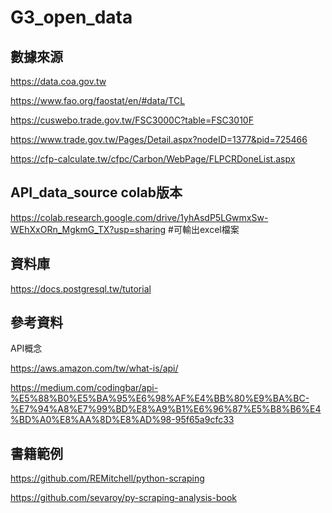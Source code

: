 # G3_open_data

## 數據來源
https://data.coa.gov.tw

https://www.fao.org/faostat/en/#data/TCL

https://cuswebo.trade.gov.tw/FSC3000C?table=FSC3010F

https://www.trade.gov.tw/Pages/Detail.aspx?nodeID=1377&pid=725466

https://cfp-calculate.tw/cfpc/Carbon/WebPage/FLPCRDoneList.aspx

## API_data_source colab版本

https://colab.research.google.com/drive/1yhAsdP5LGwmxSw-WEhXxORn_MgkmG_TX?usp=sharing #可輸出excel檔案

## 資料庫
https://docs.postgresql.tw/tutorial

## 參考資料

API概念

https://aws.amazon.com/tw/what-is/api/

https://medium.com/codingbar/api-%E5%88%B0%E5%BA%95%E6%98%AF%E4%BB%80%E9%BA%BC-%E7%94%A8%E7%99%BD%E8%A9%B1%E6%96%87%E5%B8%B6%E4%BD%A0%E8%AA%8D%E8%AD%98-95f65a9cfc33

## 書籍範例
https://github.com/REMitchell/python-scraping

https://github.com/sevaroy/py-scraping-analysis-book
